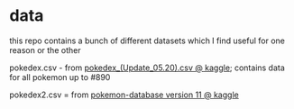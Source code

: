 # data

this repo contains a bunch of different datasets which I find useful for one reason or the other

pokedex.csv - from [pokedex_(Update_05.20).csv @ kaggle](https://www.kaggle.com/mariotormo/complete-pokemon-dataset-updated-090420/version/6?select=pokedex_%28Update_05.20%29.csv); contains data for all pokemon up to #890

pokedex2.csv = from [pokemon-database version 11 @ kaggle](https://www.kaggle.com/datasets/mrdew25/pokemon-database)